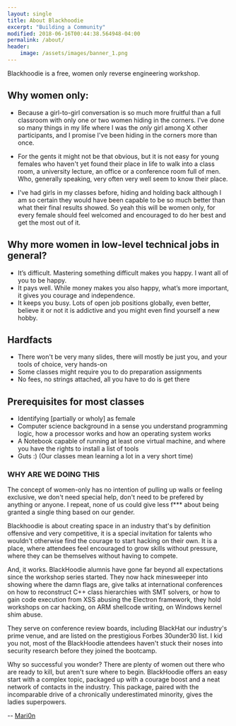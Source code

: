```yaml
---
layout: single
title: About Blackhoodie
excerpt: "Building a Community"
modified: 2018-06-16T00:44:38.564948-04:00
permalink: /about/
header:
    image: /assets/images/banner_1.png
---
```

Blackhoodie is a free, women only reverse engineering workshop.

## Why women only:

* Because a girl-to-girl conversation is so much more fruitful than a full classroom with only one or two women hiding in the corners. I've done so many things in my life where I was the *only* girl among X other participants, and I promise I've been hiding in the corners more than once.

* For the gents it might not be that obvious, but it is not easy for young females who haven't yet found their place in life to walk into a class room, a university lecture, an office or a conference room full of men. Who, generally speaking, very often very well seem to know their place.

* I've had girls in my classes before, hiding and holding back although I am so certain they would have been capable to be so much better than what their final results showed. So yeah this will be women only, for every female should feel welcomed and encouraged to do her best and get the most out of it.

## Why more women in low-level technical jobs in general?
* It’s difficult. Mastering something difficult makes you happy. I want all of you to be happy.
* It pays well. While money makes you also happy, what’s more important, it gives you courage and independence.
* It keeps you busy. Lots of open job positions globally, even better, believe it or not it is addictive and you might even find yourself a new hobby.

## Hardfacts

* There won't be very many slides, there will mostly be just you, and your tools of choice, very hands-on
* Some classes might require you to do preparation assignments
* No fees, no strings attached, all you have to do is get there


## Prerequisites for most classes

* Identifying [partially or wholy] as female
* Computer science background in a sense you understand programming logic, how a processor works and how an operating system works
* A Notebook capable of running at least one virtual machine, and where you have the rights to install a list of tools
* Guts :) (Our classes mean learning a lot in a very short time)

### WHY ARE WE DOING THIS

The concept of women-only has no intention of pulling up walls or feeling exclusive, we don't need special help, don't need to be prefered by anything or anyone. I repeat, none of us could give less f*** about being granted a single thing based on our gender. 

Blackhoodie is about creating space in an industry that's by definition offensive and very competitive, it is a special invitation for talents who wouldn't otherwise find the courage to start hacking on their own. It is a place, where attendees feel encouraged to grow skills without pressure, where they can be themselves without having to compete. 

And, it works. BlackHoodie alumnis have gone far beyond all expectations since the workshop series started. They now hack minesweeper into showing where the damn flags are, give talks at international conferences on how to reconstruct C++ class hierarchies with SMT solvers, or how to gain code execution from XSS abusing the Electron framework, they hold workshops on car hacking, on ARM shellcode writing, on Windows kernel shim abuse. 

They serve on conference review boards, including BlackHat our industry's prime venue, and are listed on the prestigious Forbes 30under30 list. I kid you not, most of the BlackHoodie attendees haven't stuck their noses into security research before they joined the bootcamp. 

Why so successful you wonder? There are plenty of women out there who are ready to kill, but aren't sure where to begin. BlackHoodie offers an easy start with a complex topic, packaged up with a courage boost and a neat network of contacts in the industry. This package, paired with the incomparable drive of a chronically underestimated minority, gives the ladies superpowers. 

-- [Mari0n](https://twitter.com/pinkflawd)
